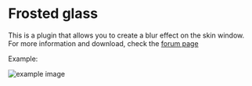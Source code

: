 # Frosted glass

This is a plugin that allows you to create a blur effect on the skin window. For more information and download, check the [forum page](https://forum.rainmeter.net/viewtopic.php?f=18&t=23106)

Example:

![example image](https://i.imgur.com/1Sdq9BA.png)